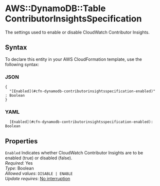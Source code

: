 # AWS::DynamoDB::Table ContributorInsightsSpecification<a name="aws-properties-dynamodb-contributorinsightsspecification"></a>

The settings used to enable or disable CloudWatch Contributor Insights\.

## Syntax<a name="aws-properties-dynamodb-contributorinsightsspecification-syntax"></a>

To declare this entity in your AWS CloudFormation template, use the following syntax:

### JSON<a name="aws-properties-dynamodb-contributorinsightsspecification-syntax.json"></a>

```
{
  "[Enabled](#cfn-dynamodb-contributorinsightsspecification-enabled)" : Boolean
}
```

### YAML<a name="aws-properties-dynamodb-contributorinsightsspecification-syntax.yaml"></a>

```
  [Enabled](#cfn-dynamodb-contributorinsightsspecification-enabled): Boolean
```

## Properties<a name="aws-properties-dynamodb-contributorinsightsspecification-properties"></a>

`Enabled`  <a name="cfn-dynamodb-contributorinsightsspecification-enabled"></a>
Indicates whether CloudWatch Contributor Insights are to be enabled \(true\) or disabled \(false\)\.  
*Required*: Yes  
*Type*: Boolean  
*Allowed values*: `DISABLE | ENABLE`  
*Update requires*: [No interruption](https://docs.aws.amazon.com/AWSCloudFormation/latest/UserGuide/using-cfn-updating-stacks-update-behaviors.html#update-no-interrupt)